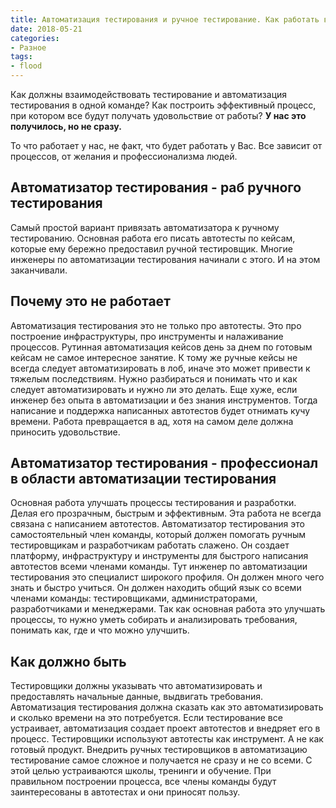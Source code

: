 ```yaml
---
title: Автоматизация тестирования и ручное тестирование. Как работать вместе
date: 2018-05-21
categories:
- Разное
tags:
- flood
---
```

Как должны взаимодействовать тестирование и автоматизация тестирования в одной команде? Как построить эффективный процесс, при котором все будут получать удовольствие от работы? **У нас это получилось, но не сразу.**

То что работает у нас, не факт, что будет работать у Вас. Все зависит от процессов, от желания и профессионализма людей.

## Автоматизатор тестирования - раб ручного тестирования
Самый простой вариант привязать автоматизатора к ручному тестированию. 
Основная работа его писать автотесты по кейсам, которые ему бережно предоставил ручной тестировщик. Многие инженеры по автоматизации тестирования начинали с этого. И на этом заканчивали.

## Почему это не работает
Автоматизация тестирования это не только про автотесты. Это про построение инфраструктуры, про инструменты и налаживание процессов.
Рутинная автоматизация кейсов день за днем по готовым кейсам не самое интересное занятие. К тому же ручные кейсы не всегда следует автоматизировать в лоб, иначе это может привести к тяжелым последствиям. Нужно разбираться и понимать что и как следует автоматизировать и нужно ли это делать.
Еще хуже, если инженер без опыта в автоматизации и без знания инструментов. Тогда написание и поддержка написанных автотестов будет отнимать кучу времени. Работа превращается в ад, хотя на самом деле должна приносить удовольствие.

## Автоматизатор тестирования - профессионал в области автоматизации тестирования
Основная работа улучшать процессы тестирования и разработки. Делая его прозрачным, быстрым и эффективным. Эта работа не всегда связана с написанием автотестов. 
Автоматизатор тестирования это самостоятельный член команды, который должен помогать ручным тестировщикам и разработчикам работать слажено. Он создает платформу, инфраструктуру и инструменты для быстрого написания автотестов всеми членами команды.
 Тут инженер по автоматизации тестирования это специалист широкого профиля. Он должен много чего знать и быстро учиться. Он должен находить общий язык со всеми членами команды: тестировщиками, администраторами, разработчиками и менеджерами. Так как основная работа это улучшать процессы, то нужно уметь собирать и анализировать требования, понимать как, где и что можно улучшить. 

## Как должно быть
Тестировщики должны указывать что автоматизировать и предоставлять начальные данные, выдвигать требования. Автоматизация тестирования должна сказать как это автоматизировать и сколько времени на это потребуется. Если тестирование все устраивает, автоматизация создает проект автотестов и внедряет его в процесс.
Тестировщики используют автотесты как инструмент. А не как готовый продукт. Внедрить ручных тестировщиков в автоматизацию тестирование самое сложное и получается не сразу и не со всеми. С этой целью устраиваются школы, тренинги и обучение. При правильном построении процесса, все члены команды будут заинтересованы в автотестах и они приносят пользу.




 



